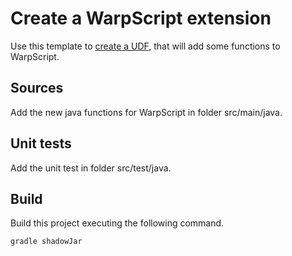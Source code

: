 # Create a WarpScript extension

Use this template to [create a UDF](http://www.warp10.io/howto/create-a-udf/), that will add some functions to WarpScript.

## Sources

Add the new java functions for WarpScript in folder src/main/java.

## Unit tests

Add the unit test in folder src/test/java.

## Build

Build this project executing the following command.

```
gradle shadowJar
```

